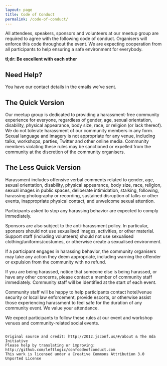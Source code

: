 ```yaml
---
layout: page
title: Code of Conduct
permalink: /code-of-conduct/
---
```


All attendees, speakers, sponsors and volunteers at our meetup group are required
to agree with the following code of conduct. Organisers will enforce this code
throughout the event. We are expecting cooperation from all participants to
help ensuring a safe environment for everybody.

**tl;dr: Be excellent with each other**

## Need Help?

You have our contact details in the emails we've sent.

## The Quick Version

Our meetup group is dedicated to providing a harassment-free community
experience for everyone, regardless of gender, age, sexual orientation,
disability, physical appearance, body size, race, or religion (or lack thereof).
We do not tolerate harassment of our community members in any form. Sexual
language and imagery is not appropriate for any venue, including
talks, workshops, parties, Twitter and other online media. Community members
violating these rules may be sanctioned or expelled from the community at the
discretion of the community organisers.

## The Less Quick Version

Harassment includes offensive verbal comments related to gender, age, sexual
orientation, disability, physical appearance, body size, race, religion, sexual
images in public spaces, deliberate intimidation, stalking, following, harassing
photography or recording, sustained disruption of talks or other events,
inappropriate physical contact, and unwelcome sexual attention.

Participants asked to stop any harassing behavior are expected to comply
immediately.

Sponsors are also subject to the anti-harassment policy. In particular,
sponsors should not use sexualised images, activities, or other material.
Support staff (including volunteers) should not use sexualised
clothing/uniforms/costumes, or otherwise create a sexualised environment.

If a participant engages in harassing behavior, the community organisers may
take any action they deem appropriate, including warning the offender or
expulsion from the community with no refund.

If you are being harassed, notice that someone else is being harassed, or have
any other concerns, please contact a member of community staff immediately.
Community staff will be identified at the start of each event.

Community staff will be happy to help participants contact hotel/venue security
or local law enforcement, provide escorts, or otherwise assist those
experiencing harassment to feel safe for the duration of any community event. We
value your attendance.

We expect participants to follow these rules at our event and workshop venues
and community-related social events.

~~~

Original source and credit: http://2012.jsconf.us/#/about & The Ada Initiative
Please help by translating or improving: http://github.com/leftlogic/confcodeofconduct.com
This work is licensed under a Creative Commons Attribution 3.0 Unported License